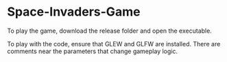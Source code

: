 # Space-Invaders-Game

To play the game, download the release folder and open the executable.

To play with the code, ensure that GLEW and GLFW are installed. There are comments near the parameters that change gameplay logic.
